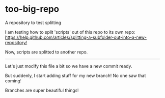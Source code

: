 # too-big-repo

A repository to test splitting

I am testing how to split 'scripts' out of this repo to its own repo: https://help.github.com/articles/splitting-a-subfolder-out-into-a-new-repository/

Now, scripts are splitted to another repo.

-----

Let's just modify this file a bit so we have a new commit ready.

But suddenly, I start adding stuff for my new branch! No one saw that coming!

Branches are super beautiful things!
